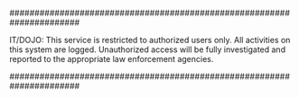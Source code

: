######################################################################

IT/DOJO: This service is restricted to authorized users only.
All activities on this system are logged. Unauthorized access will be
fully investigated and reported to the appropriate law enforcement
agencies.

######################################################################
